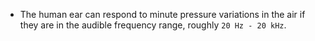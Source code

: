 - The human ear can respond to minute pressure variations in the air if they are in the audible frequency range, roughly `20 Hz - 20 kHz`.
